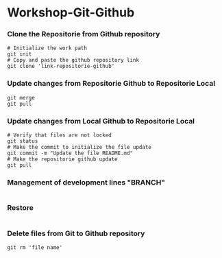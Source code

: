 # Workshop-Git-Github

### Clone the Repositorie from Github repository

```
# Initialize the work path
git init
# Copy and paste the github repository link
git clone 'link-repositorie-github'
```

### Update changes from Repositorie Github to Repositorie Local

```
git merge
git pull
```

### Update changes from Local Github to Repositorie Local

```
# Verify that files are not locked
git status
# Make the commit to initialize the file update
git commit -m "Update the file README.md"
# Make the repositorie github update
git pull
```

### Management of development lines "BRANCH"
```
```

### Restore 
```
```

### Delete files from Git to Github repository

```
git rm 'file name'
```

